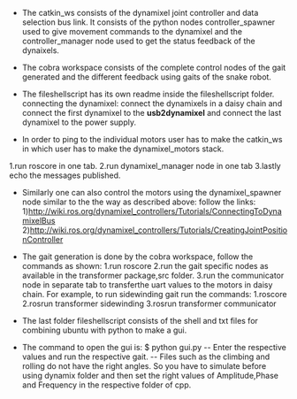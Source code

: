 - The catkin_ws consists of the dynamixel joint controller and data selection bus link. It consists of the python nodes controller_spawner used to give movement commands to the dynamixel and the controller_manager node used to get the status feedback of the dynaixels.

- The cobra workspace consists of the complete control nodes of the gait generated and the different feedback using gaits of the snake robot.

- The fileshellscript has its own readme inside the fileshellscript folder.
connecting the dynamixel: connect the dynamixels in a daisy chain and connect the first dynamixel to the **usb2dynamixel** and connect the last dynamixel to the power supply.


- In order to ping to the individual motors user has to make the catkin_ws in which user has to make the dynamixel_motors stack.

1.run roscore in one tab.
2.run dynamixel_manager node in one tab
3.lastly echo the messages published. 

- Similarly one can also control the motors using the dynamixel_spawner node similar to the the way as described above:
follow the links:
1)http://wiki.ros.org/dynamixel_controllers/Tutorials/ConnectingToDynamixelBus
2)http://wiki.ros.org/dynamixel_controllers/Tutorials/CreatingJointPositionController

- The gait generation is done by the cobra workspace, follow the commands as shown:
1.run roscore 
2.run the gait specific nodes as available in the transformer package,src folder.
3.run the communicator node in separate tab to transferthe uart values to the motors in daisy chain.
For example, to run sidewinding gait run the commands:
1.roscore
2.rosrun transformer sidewinding
3.rosrun transformer communicator

- The last folder fileshellscript consists of the shell and txt files for combining ubuntu with python to make a gui.

- The command to open the gui is:
 $ python gui.py
 -- Enter the respective values and run the respective gait. 
 -- Files such as the climbing and rolling do not have the right angles. So you have to simulate before using dynamix folder and then set the right values of Amplitude,Phase and Frequency in the respective folder of cpp.

